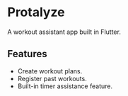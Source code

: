 # Protalyze

A workout assistant app built in Flutter.

## Features

- Create workout plans.
- Register past workouts.
- Built-in timer assistance feature.

